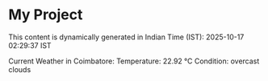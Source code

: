 # My Project

This content is dynamically generated in Indian Time (IST): 2025-10-17 02:29:37 IST


Current Weather in Coimbatore:
Temperature: 22.92 °C
Condition: overcast clouds
